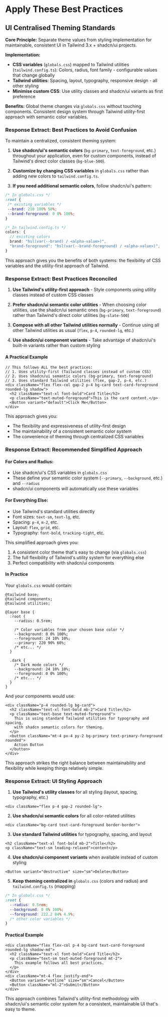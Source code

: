 # Apply These Best Practices

## UI Centralised Theming Standards

**Core Principle:** Separate theme values from styling implementation for maintainable, consistent UI in Tailwind 3.x + shadcn/ui projects.

**Implementation:**
- **CSS variables** (`globals.css`) mapped to Tailwind utilities (`tailwind.config.ts`): Colors, radius, font family - configurable values that change globally
- **Tailwind utilities**: Spacing, layout, typography, responsive design - all other styling  
- **Minimise custom CSS**: Use utility classes and shadcn/ui variants as first preference

**Benefits:** Global theme changes via `globals.css` without touching components. Consistent design system through Tailwind utility-first approach with semantic color variables.


### Response Extract: Best Practices to Avoid Confusion

To maintain a centralized, consistent theming system:

1. **Use shadcn/ui's semantic colors** (`bg-primary`, `text-foreground`, etc.) throughout your application, even for custom components, instead of Tailwind's direct color classes (`bg-blue-500`).

2. **Customize by changing CSS variables** in `globals.css` rather than adding new colors to `tailwind.config.ts`.

3. **If you need additional semantic colors**, follow shadcn/ui's pattern:

```css
/* In globals.css */
:root {
 /* existing variables */
 --brand: 210 100% 50%;
 --brand-foreground: 0 0% 100%;
}
```

```typescript
/* In tailwind.config.ts */
colors: {
  // existing colors
  brand: "hsl(var(--brand) / <alpha-value>)",
  "brand-foreground": "hsl(var(--brand-foreground) / <alpha-value>)",
}
```

This approach gives you the benefits of both systems: the flexibility of CSS variables and the utility-first approach of Tailwind.

### Response Extract: Best Practices Reconciled

1. **Use Tailwind's utility-first approach** - Style components using utility classes instead of custom CSS classes
  
2. **Prefer shadcn/ui semantic color utilities** - When choosing color utilities, use the shadcn/ui semantic ones (`bg-primary`, `text-foreground`) rather than Tailwind's direct color utilities (`bg-slate-500`)
  
3. **Compose with all other Tailwind utilities normally** - Continue using all other Tailwind utilities as usual (`flex`, `p-4`, `rounded-lg`, etc.)
  
4. **Use shadcn/ui component variants** - Take advantage of shadcn/ui's built-in variants rather than custom styling

#### A Practical Example

```tsx
// This follows ALL the best practices:
// 1. Uses utility-first (Tailwind classes instead of custom CSS)
// 2. Uses shadcn/ui semantic colors (bg-primary, text-foreground)
// 3. Uses standard Tailwind utilities (flex, gap-2, p-4, etc.)
<div className="flex flex-col gap-2 p-4 bg-card text-card-foreground rounded-lg shadow">
  <h2 className="text-xl font-bold">Card Title</h2>
  <p className="text-muted-foreground">This is the card content.</p>
  <Button variant="default">Click Me</Button>
</div>
```

This approach gives you:
- The flexibility and expressiveness of utility-first design
- The maintainability of a consistent semantic color system
- The convenience of theming through centralized CSS variables

### Response Extract: Recommended Simplified Approach

#### For Colors and Radius:
- Use shadcn/ui's CSS variables in `globals.css`
- These define your semantic color system (`--primary`, `--background`, etc.) and `--radius`
- shadcn/ui components will automatically use these variables

#### For Everything Else:
- Use Tailwind's standard utilities directly
- Font sizes: `text-sm`, `text-lg`, etc.
- Spacing: `p-4`, `m-2`, etc.
- Layout: `flex`, `grid`, etc.
- Typography: `font-bold`, `tracking-tight`, etc.

This simplified approach gives you:
1. A consistent color theme that's easy to change (via `globals.css`)
2. The full flexibility of Tailwind's utility system for everything else
3. Perfect compatibility with shadcn/ui components

#### In Practice
Your `globals.css` would contain:

```
@tailwind base;
@tailwind components;
@tailwind utilities;

@layer base {
  :root {
    --radius: 0.5rem;
    
    /* Color variables from your chosen base color */
    --background: 0 0% 100%;
    --foreground: 24 10% 10%;
    --primary: 220 90% 60%;
    /* etc... */
  }
  
  .dark {
    /* Dark mode colors */
    --background: 24 10% 10%;
    --foreground: 0 0% 100%;
    /* etc... */
  }
}
```

And your components would use:

```
<div className="p-4 rounded-lg bg-card">
  <h2 className="text-xl font-bold mb-2">Card Title</h2>
  <p className="text-base text-muted-foreground">
    This is using standard Tailwind utilities for typography and spacing,
    with shadcn semantic colors for theming.
  </p>
  <button className="mt-4 px-4 py-2 bg-primary text-primary-foreground rounded">
    Action Button
  </button>
</div>
```

This approach strikes the right balance between maintainability and flexibility while keeping things relatively simple.

### Response Extract: UI Styling Approach

1. **Use Tailwind's utility classes** for all styling (layout, spacing, typography, etc.)

```tsx
<div className="flex p-4 gap-2 rounded-lg">
```

2. **Use shadcn/ui semantic colors** for all color-related utilities

```tsx
<div className="bg-card text-card-foreground border-border">
```

3. **Use standard Tailwind utilities** for typography, spacing, and layout

```tsx
<h2 className="text-xl font-bold mb-2">Title</h2>
<p className="text-sm leading-relaxed">content</p>
```

4. **Use shadcn/ui component variants** when available instead of custom styling

```tsx
<Button variant="destructive" size="sm">Delete</Button>
```

5. **Keep theming centralized in** `globals.css` (colors and radius) and `tailwind.config.ts` (mapping)

```css
/* In globals.css */
:root {
  --radius: 0.5rem;
  --background: 0 0% 100%;
  --foreground: 222.2 84% 4.9%;
  /* other color variables */
}
```

#### Practical Example

```tsx
<div className="flex flex-col p-4 bg-card text-card-foreground rounded-lg shadow-md">
  <h2 className="text-xl font-bold">Card Title</h2>
  <p className="text-sm text-muted-foreground mt-2">
    This example follows all best practices.
  </p>
</div>
<div className="mt-4 flex justify-end">
  <Button variant="outline" size="sm">Cancel</Button>
  <Button className="ml-2">Submit</Button>
</div>
```

This approach combines Tailwind's utility-first methodology with shadcn/ui's semantic color system for a consistent, maintainable UI that's easy to theme.
